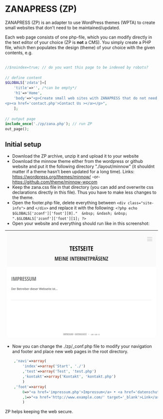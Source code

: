 # ZANAPRESS (ZP)
ZANAPRESS (ZP) is an adapter to use WordPress themes (WPTA) to create small websites that don't need to be maintained/updated.

Each web page consists of one php-file, which you can modify directly in the text editor of your choice (ZP is **not** a CMS). You simply create a PHP file, which then populates the design (theme) of your choice with the given contents, e.g.

```php

//$noindex=true; // do you want this page to be indexed by robots?

// define content
$GLOBALS['zdata']=[
    'title'=>'', /*can be empty*/ 
    'h1'=>'Home', 
    'body'=>"<p>Create small web sites with ZANAPRESS that do not need to be maintained.</p>
<p><a href='contact.php'>Contact Us ></a></p>",
    ];

// output page
include_once('./zp/zana.php'); // run ZP
out_page(); 
```
## Initial setup

- Download the ZP archive, unzip it and upload it to your website
- Download the minnow theme either from the wordpress or github website and put it the following directory "./layout/minnow" (it shouldnt matter if a theme hasn’t been updated for a long time). Links: https://wordpress.org/themes/minnow/ -or- https://github.com/theme/minnow-wpcom
- Keep the zana.css file in that directory (you can add and overwrite css declarations directly in this file). Thus you have to make less changes to the theme.
- Open the footer.php file, delete everything between `<div class="site-info">` and `</div>` and replace it with the following:
`<?php echo $GLOBALS['zconf']['foot'][0]."  &nbsp; &ndash; &nbsp; ".$GLOBALS['zconf']['foot'][1]; ?>`
- Open your website and everything should run like in this screenshot:

| ![Screenshot](https://raw.githubusercontent.com/SirDagen/zp-wpta/main/img/screenshot_minnow.png)
| ------ |

- Now you can change the ./zp/_conf.php file to modify your navigation and footer and place new web pages in the root directory.
```php
	,'navi'=>array(
		'index'=>array('Start', './')
		,'test'=>array('Test', 'test.php')
		,'kontakt'=>array('Kontakt', 'kontakt.php')
		)
	,'foot'=>array(
		0=>"<a href='impressum.php'>Impressum</a> • <a href='datenschutz.php'>Datenschutz</a>"
		,1=>"<a href='http://www.example.com/' target='_blank'>Link</a>"
		)
```

ZP helps keeping the web secure. 
